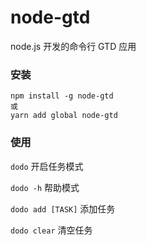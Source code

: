# node-gtd

node.js 开发的命令行 GTD 应用

### 安装

```
npm install -g node-gtd
或
yarn add global node-gtd
```

### 使用

`dodo` 开启任务模式

`dodo -h` 帮助模式

`dodo add [TASK]` 添加任务

`dodo clear` 清空任务
